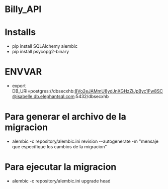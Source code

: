 # Billy_API

# Installs

* pip install SQLAlchemy alembic
* pip install psycopg2-binary

# ENVVAR
* export DB_URI=postgres://dbsecxhb:8Vo2eJAMmU8ydJnXGHzZlJpByc1Fw8SC@isabelle.db.elephantsql.com:5432/dbsecxhb


# Para generar el archivo de la migracion
- alembic -c repository/alembic.ini revision --autogenerate -m "mensaje que especifique los cambios de la migracion"

# Para ejecutar la migracion
- alembic -c repository/alembic.ini upgrade head


